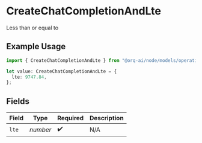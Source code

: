 # CreateChatCompletionAndLte

Less than or equal to

## Example Usage

```typescript
import { CreateChatCompletionAndLte } from "@orq-ai/node/models/operations";

let value: CreateChatCompletionAndLte = {
  lte: 9747.84,
};
```

## Fields

| Field              | Type               | Required           | Description        |
| ------------------ | ------------------ | ------------------ | ------------------ |
| `lte`              | *number*           | :heavy_check_mark: | N/A                |